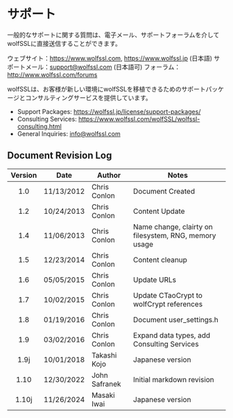 # サポート
一般的なサポートに関する質問は、電子メール、サポートフォーラムを介してwolfSSLに直接送信することができます。

ウェブサイト：https://www.wolfssl.com, https://www.wolfssl.jp (日本語)
サポートメール：support@wolfssl.com (日本語可)
フォーラム：http://www.wolfssl.com/forums

wolfSSLは、お客様が新しい環境にwolfSSLを移植できるためのサポートパッケージとコンサルティングサービスを提供しています。

- Support Packages:  https://wolfssl.jp/license/support-packages/
- Consulting Services: https://www.wolfssl.com/wolfSSL/wolfssl-consulting.html
- General Inquiries: info@wolfssl.com

## Document Revision Log

| Version | Date | Author | Notes |
| :---: | :--------: | ------------- | ---------------------------------------- |
|1.0|11/13/2012|Chris Conlon|Document Created|
|1.2|10/24/2013|Chris Conlon|Content Update|
|1.4|11/06/2013|Chris Conlon|Name change, clairty on filesystem, RNG, memory usage|
|1.5|12/23/2014|Chris Conlon|Content cleanup|
|1.6|05/05/2015|Chris Conlon|Update URLs|
|1.7|10/02/2015|Chris Conlon|Update CTaoCrypt to wolfCrypt references|
|1.8|01/19/2016|Chris Conlon|Document user\_settings.h|
|1.9|03/02/2016|Chris Conlon|Expand data types, add Consulting Services|
|1.9j|10/01/2018|Takashi Kojo|Japanese version|
|1.10|12/30/2022|John Safranek|Initial markdown revision|
|1.10j|11/26/2024|Masaki Iwai|Japanese version|